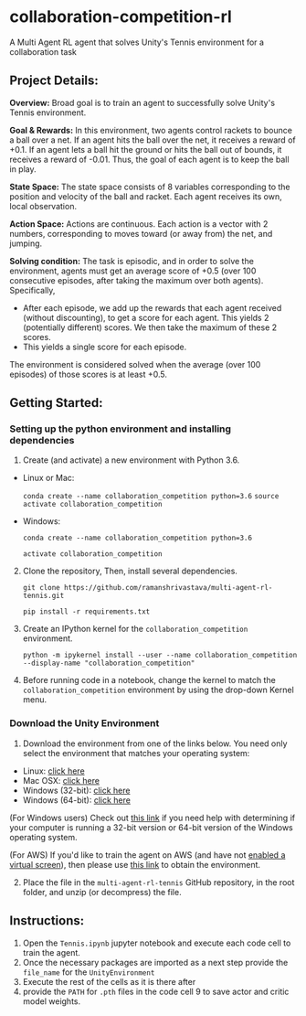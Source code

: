 # collaboration-competition-rl
A Multi Agent RL agent that solves Unity's Tennis environment for a collaboration task 

## Project Details:
**Overview:** 
Broad goal is to train an agent to successfully solve Unity's Tennis environment.

**Goal & Rewards:** 
In this environment, two agents control rackets to bounce a ball over a net. If an agent hits the ball over the net, it receives a reward of +0.1. If an agent lets a ball hit the ground or hits the ball out of bounds, it receives a reward of -0.01. Thus, the goal of each agent is to keep the ball in play.

**State Space:** 
The state space consists of 8 variables corresponding to the position and velocity of the ball and racket. Each agent receives its own, local observation. 

**Action Space:**
Actions are continuous. Each action is a vector with 2 numbers, corresponding to moves toward (or away from) the net, and jumping.

**Solving condition:**
The task is episodic, and in order to solve the environment, agents must get an average score of +0.5 (over 100 consecutive episodes, after taking the maximum over both agents). Specifically,

- After each episode, we add up the rewards that each agent received (without discounting), to get a score for each agent. This yields 2 (potentially different) scores. We then take the maximum of these 2 scores.
- This yields a single score for each episode.

The environment is considered solved when the average (over 100 episodes) of those scores is at least +0.5.

## Getting Started:
### Setting up the python environment and installing dependencies
 1. Create (and activate) a new environment with Python 3.6.

   - Linux or Mac:
 
      `conda create --name collaboration_competition python=3.6`
      `source activate collaboration_competition`
      
   - Windows:
   
     `conda create --name collaboration_competition python=3.6`  
     
     `activate collaboration_competition`
  
 2. Clone the repository, Then, install several dependencies.
 
     `git clone https://github.com/ramanshrivastava/multi-agent-rl-tennis.git`
     
     `pip install -r requirements.txt`
     
     
 3. Create an IPython kernel for the `collaboration_competition` environment.
 
    `python -m ipykernel install --user --name collaboration_competition --display-name "collaboration_competition"`
   

 4. Before running code in a notebook, change the kernel to match the `collaboration_competition` environment by using the drop-down Kernel menu.

### Download the Unity Environment 
1. Download the environment from one of the links below. You need only select the environment that matches your operating system:

  - Linux: [click here](https://s3-us-west-1.amazonaws.com/udacity-drlnd/P3/Tennis/Tennis_Linux.zip)
  - Mac OSX: [click here](https://s3-us-west-1.amazonaws.com/udacity-drlnd/P3/Tennis/Tennis.app.zip)
  - Windows (32-bit): [click here](https://s3-us-west-1.amazonaws.com/udacity-drlnd/P3/Tennis/Tennis_Windows_x86.zip)
  - Windows (64-bit): [click here](https://s3-us-west-1.amazonaws.com/udacity-drlnd/P3/Tennis/Tennis_Windows_x86_64.zip)

(For Windows users) Check out [this link](https://support.microsoft.com/en-us/help/827218/how-to-determine-whether-a-computer-is-running-a-32-bit-version-or-64) if you need help with determining if your computer is running a 32-bit version or 64-bit version of the Windows operating system.

(For AWS) If you'd like to train the agent on AWS (and have not [enabled a virtual screen](https://github.com/Unity-Technologies/ml-agents/blob/master/docs/Training-on-Amazon-Web-Service.md)), then please use [this link](https://s3-us-west-1.amazonaws.com/udacity-drlnd/P3/Tennis/Tennis_Linux_NoVis.zip) to obtain the environment.

2. Place the file in the `multi-agent-rl-tennis` GitHub repository, in the root folder, and unzip (or decompress) the file.


## Instructions:
1. Open the `Tennis.ipynb` jupyter notebook and execute each code cell to train the agent. 
2. Once the necessary packages are imported as a next step provide the `file_name` for the `UnityEnvironment`
3. Execute the rest of the cells as it is there after 
4. provide the `PATH` for `.pth` files in the code cell 9 to save actor and critic model weights. 

